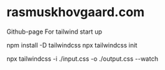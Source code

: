# rasmuskhovgaard.com
Github-page
For tailwind start up 

npm install -D tailwindcss
npx tailwindcss init


npx tailwindcss -i ./input.css -o ./output.css --watch